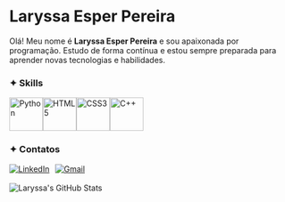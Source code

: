 # Laryssa Esper Pereira

Olá! Meu nome é **Laryssa Esper Pereira** e sou apaixonada por programação. Estudo de forma contínua e estou sempre preparada para aprender novas tecnologias e habilidades.

### ✦ Skills

<div style="display: flex; align-items: center;">
  <img width="60" src="https://cdn.jsdelivr.net/gh/devicons/devicon@latest/icons/python/python-original.svg" alt="Python" title="Python"/>
  <img width="60" src="https://cdn.jsdelivr.net/gh/devicons/devicon@latest/icons/html5/html5-original.svg" alt="HTML5" title="HTML5"/>
  <img width="60" src="https://cdn.jsdelivr.net/gh/devicons/devicon@latest/icons/css3/css3-original.svg" alt="CSS3" title="CSS3"/>
  <img width="60" src="https://cdn.jsdelivr.net/gh/devicons/devicon@latest/icons/cplusplus/cplusplus-original.svg" alt="C++" title="C++"/>
</div>

### ✦ Contatos

<div style="display: flex; align-items: center;">
    <a href="https://www.linkedin.com/in/laryssa-e-3a903b261" target="_blank" style="margin-right: 10px;">
        <img src="https://img.shields.io/badge/LinkedIn-0077B5?style=for-the-badge&logo=linkedin&logoColor=white" alt="LinkedIn">
    </a>
    <a href="mailto:laryssaesperpereira@gmail.com" target="_blank">
        <img src="https://img.shields.io/badge/Gmail-D14836?style=for-the-badge&logo=gmail&logoColor=white" alt="Gmail">
    </a>
</div>

<br>

<div>
  <img src="https://github-readme-stats.vercel.app/api?username=laryssaesper&show_icons=true&theme=transparent" alt="Laryssa's GitHub Stats">
</div>

